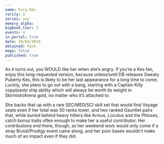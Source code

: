 ```yaml
---
name: Fury Kes
rarity: 5
series: voy
memory_alpha:
bigbook_tier: 3
events: 4
in_portal: true
date: 30/04/2019
obtained: Pack
mega: false
published: true
---
```


As it turns out, you WOULD like her when she’s angry. If you’re a Kes fan, enjoy this long-requested version, because unless/until DB releases Sweaty Puberty Kes, this is likely to be her last appearance for a long time to come. Luckily, she plans to go out with a bang, starting with a Captain Killy copy/paste ship ability which will always be worth its weight in Skirmish/Arena gold, no matter who it’s attached to. 

She backs that up with a rare SEC/MED/SCI skill set that would find Voyage seats even if her total was 50 ranks lower, and two ranked Gauntlet pairs that, while buried behind heavy hitters like Armus, Locutus and the Phloxes, catch bonus traits often enough to make her a useful contributor. Her contributions end there, though, as her weekend work would only come if a stray Brutal/Prodigy event came along, and her poor bases wouldn’t make much of an impact even if they did.
